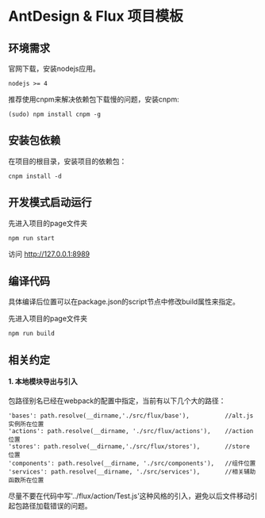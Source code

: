 # AntDesign & Flux 项目模板

## 环境需求

官网下载，安装nodejs应用。
```
nodejs >= 4
```

推荐使用cnpm来解决依赖包下载慢的问题，安装cnpm:

```
(sudo) npm install cnpm -g
```


## 安装包依赖

在项目的根目录，安装项目的依赖包：
```
cnpm install -d
```

## 开发模式启动运行

先进入项目的page文件夹

```
npm run start
```

访问 http://127.0.0.1:8989

## 编译代码

具体编译后位置可以在package.json的script节点中修改build属性来指定。

先进入项目的page文件夹

```
npm run build
```

## 相关约定

#### 1. 本地模块导出与引入
包路径别名已经在webpack的配置中指定，当前有以下几个大的路径：
```
'bases': path.resolve(__dirname,'./src/flux/base'),          //alt.js 实例所在位置
'actions': path.resolve(__dirname, './src/flux/actions'),    //action 位置
'stores': path.resolve(__dirname,'./src/flux/stores'),       //store 位置
'components': path.resolve(__dirname, './src/components'),   //组件位置
'services': path.resolve(__dirname, './src/services'),       //相关辅助函数所在位置
```
尽量不要在代码中写'../flux/action/Test.js'这种风格的引入，避免以后文件移动引起包路径加载错误的问题。

